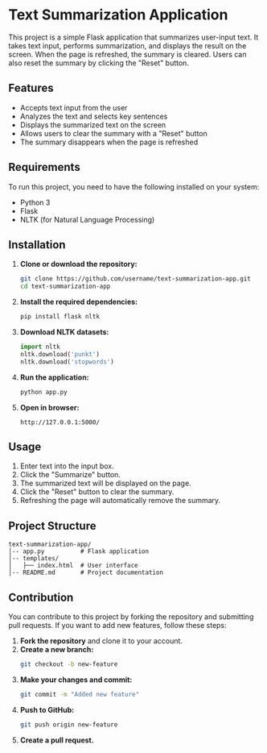 # Text Summarization Application

This project is a simple Flask application that summarizes user-input text. It takes text input, performs summarization, and displays the result on the screen. When the page is refreshed, the summary is cleared. Users can also reset the summary by clicking the "Reset" button.

## Features

- Accepts text input from the user
- Analyzes the text and selects key sentences
- Displays the summarized text on the screen
- Allows users to clear the summary with a "Reset" button
- The summary disappears when the page is refreshed

## Requirements

To run this project, you need to have the following installed on your system:

- Python 3
- Flask
- NLTK (for Natural Language Processing)

## Installation

1. **Clone or download the repository:**
   ```bash
   git clone https://github.com/username/text-summarization-app.git
   cd text-summarization-app
   ```
2. **Install the required dependencies:**
   ```bash
   pip install flask nltk
   ```
3. **Download NLTK datasets:**
   ```python
   import nltk
   nltk.download('punkt')
   nltk.download('stopwords')
   ```
4. **Run the application:**
   ```bash
   python app.py
   ```
5. **Open in browser:**
   ```
   http://127.0.0.1:5000/
   ```

## Usage

1. Enter text into the input box.
2. Click the "Summarize" button.
3. The summarized text will be displayed on the page.
4. Click the "Reset" button to clear the summary.
5. Refreshing the page will automatically remove the summary.

## Project Structure

```
text-summarization-app/
│-- app.py          # Flask application
│-- templates/
│   ├── index.html  # User interface
│-- README.md       # Project documentation
```

## Contribution

You can contribute to this project by forking the repository and submitting pull requests. If you want to add new features, follow these steps:

1. **Fork the repository** and clone it to your account.
2. **Create a new branch:**
   ```bash
   git checkout -b new-feature
   ```
3. **Make your changes and commit:**
   ```bash
   git commit -m "Added new feature"
   ```
4. **Push to GitHub:**
   ```bash
   git push origin new-feature
   ```
5. **Create a pull request.**
